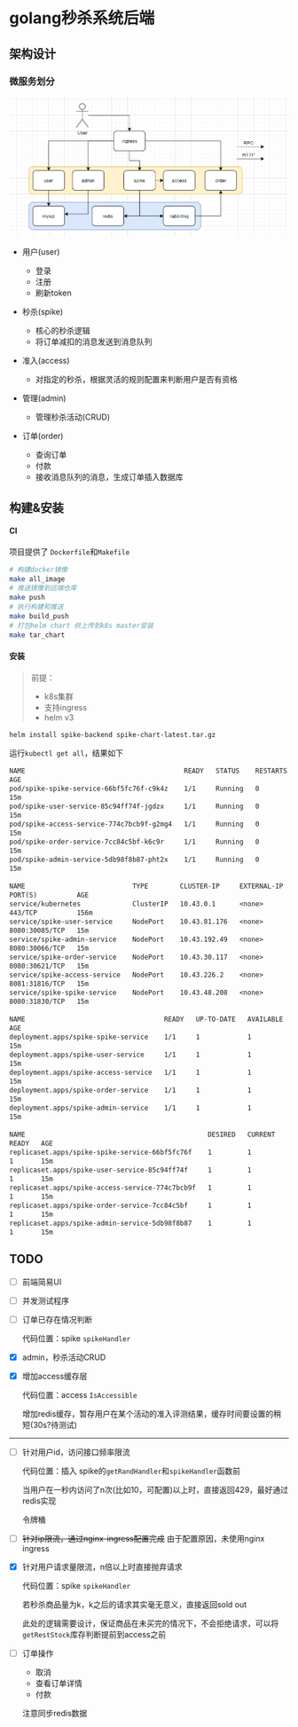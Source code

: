 # golang秒杀系统后端

## 架构设计

### 微服务划分

![main](assets/main.png)

* 用户(user)
  * 登录
  * 注册
  * 刷新token
  
* 秒杀(spike)
  * 核心的秒杀逻辑
  * 将订单减扣的消息发送到消息队列
  
* 准入(access)
  * 对指定的秒杀，根据灵活的规则配置来判断用户是否有资格

* 管理(admin)
  * 管理秒杀活动(CRUD)

* 订单(order)
  * 查询订单
  * 付款
  * 接收消息队列的消息，生成订单插入数据库


## 构建&安装

#### CI

项目提供了 `Dockerfile`和`Makefile`

```bash
# 构建docker镜像
make all_image
# 推送镜像到远端仓库
make push
# 执行构建和推送
make build_push
# 打包helm chart 供上传到k8s master安装
make tar_chart
```

#### 安装

> 前提：
>
> * k8s集群
> * 支持ingress
> * helm v3



```bash
helm install spike-backend spike-chart-latest.tar.gz
```

运行`kubectl get all`，结果如下

```
NAME                                        READY   STATUS    RESTARTS   AGE
pod/spike-spike-service-66bf5fc76f-c9k4z    1/1     Running   0          15m
pod/spike-user-service-85c94ff74f-jgdzx     1/1     Running   0          15m
pod/spike-access-service-774c7bcb9f-g2mg4   1/1     Running   0          15m
pod/spike-order-service-7cc84c5bf-k6c9r     1/1     Running   0          15m
pod/spike-admin-service-5db98f8b87-pht2x    1/1     Running   0          15m

NAME                           TYPE        CLUSTER-IP     EXTERNAL-IP   PORT(S)          AGE
service/kubernetes             ClusterIP   10.43.0.1      <none>        443/TCP          156m
service/spike-user-service     NodePort    10.43.81.176   <none>        8080:30085/TCP   15m
service/spike-admin-service    NodePort    10.43.192.49   <none>        8080:30066/TCP   15m
service/spike-order-service    NodePort    10.43.30.117   <none>        8080:30621/TCP   15m
service/spike-access-service   NodePort    10.43.226.2    <none>        8081:31816/TCP   15m
service/spike-spike-service    NodePort    10.43.48.208   <none>        8080:31830/TCP   15m

NAME                                   READY   UP-TO-DATE   AVAILABLE   AGE
deployment.apps/spike-spike-service    1/1     1            1           15m
deployment.apps/spike-user-service     1/1     1            1           15m
deployment.apps/spike-access-service   1/1     1            1           15m
deployment.apps/spike-order-service    1/1     1            1           15m
deployment.apps/spike-admin-service    1/1     1            1           15m

NAME                                              DESIRED   CURRENT   READY   AGE
replicaset.apps/spike-spike-service-66bf5fc76f    1         1         1       15m
replicaset.apps/spike-user-service-85c94ff74f     1         1         1       15m
replicaset.apps/spike-access-service-774c7bcb9f   1         1         1       15m
replicaset.apps/spike-order-service-7cc84c5bf     1         1         1       15m
replicaset.apps/spike-admin-service-5db98f8b87    1         1         1       15m
```





## TODO

- [ ] 前端简易UI

- [ ] 并发测试程序

- [ ] 订单已存在情况判断

  代码位置：spike `spikeHandler`

- [x] admin，秒杀活动CRUD

- [x] 增加access缓存层

  代码位置：access `IsAccessible`

  增加redis缓存，暂存用户在某个活动的准入评测结果，缓存时间要设置的稍短(30s?待测试)

***

- [ ] 针对用户id，访问接口频率限流

  代码位置：插入 spike的`getRandHandler`和`spikeHandler`函数前

  当用户在一秒内访问了n次(比如10，可配置)以上时，直接返回429，最好通过redis实现

  令牌桶

- [ ] ~~针对ip限流，通过nginx-ingress配置完成~~ 由于配置原因，未使用nginx ingress

- [x] 针对用户请求量限流，n倍以上时直接抛弃请求

  代码位置：spike `spikeHandler`

  若秒杀商品量为k，k之后的请求其实毫无意义，直接返回sold out

  此处的逻辑需要设计，保证商品在未买完的情况下，不会拒绝请求，可以将`getRestStock`库存判断提前到access之前

- [ ] 订单操作

  * 取消
  * 查看订单详情
  * 付款

  注意同步redis数据



  

  